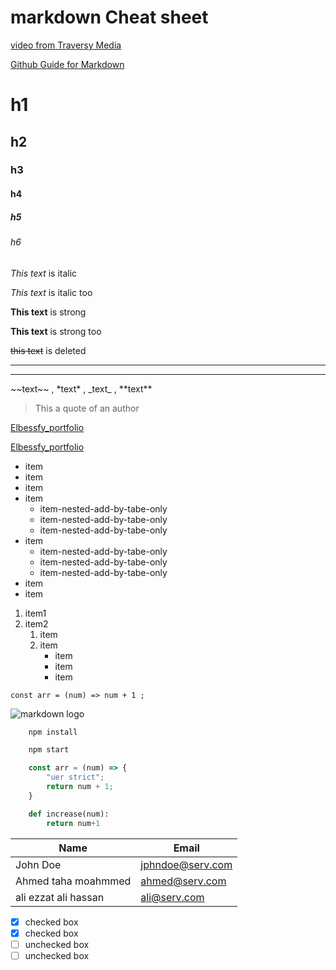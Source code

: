 # markdown Cheat sheet 

[video from Traversy Media](https://youtu.be/HUBNt18RFbo?list=PLillGF-RfqbYeckUaD1z6nviTp31GLTH8)

[Github Guide for Markdown](https://help.github.com/articles/basic-writing-and-formatting-syntax/)




<!-- Headings -->
# h1
## h2
### h3
#### h4
##### h5
###### h6

<!-- Italics -->

*This text* is italic

_This text_ is italic too 

<!-- Strong -->
**This text** is strong 

__This text__ is strong too  

<!-- Deleted -->

~~this text~~ is deleted

<!-- Horizontal line : 3 minus or 3 underscores symbols -->

--- 
___

<!-- To show symbols like : * or ~ or _  -->

\~\~text\~\~ ,
\*text\* ,
\_text\_ , 
\*\*text\*\*

<!-- Blockquote  -->

> This a quote of an author 

<!-- links -->

[Elbessfy_portfolio](https://ahmed-elbessfy.github.io/Ahmed_Elbessfy_Portfolio/)

<!-- to add alt content which shown on hovering links -->
[Elbessfy_portfolio](https://ahmed-elbessfy.github.io/Ahmed_Elbessfy_Portfolio/ "dev ahmed elbessfy portfolio")

<!-- UL -->
* item 
* item 
* item 
* item 
    * item-nested-add-by-tabe-only 
    * item-nested-add-by-tabe-only 
    * item-nested-add-by-tabe-only 
* item 
    * item-nested-add-by-tabe-only 
    * item-nested-add-by-tabe-only 
    * item-nested-add-by-tabe-only 
* item 
* item 

<!-- OL -->
1. item1
2. item2
    1. item
    2. item
        * item
        * item
        * item


<!-- Code Block -->

`const arr = (num) => num + 1 ;`

<!-- image -->

![markdown logo](https://markdown-here.com/img/icon128.png)

<!-- github markdown -->
<!-- code block -->
<!-- need to determine type of code-->
``` bash 
    npm install

    npm start
```

```javascript
    const arr = (num) => {
        "uer strict";
        return num + 1;
    }
```
```python
    def increase(num):
        return num+1
```

<!-- Tables -->
| Name                  | Email            |
| --------------------- | ---------------- |
| John Doe              | jphndoe@serv.com |
| Ahmed taha moahmmed   | ahmed@serv.com   |
| ali ezzat ali hassan  | ali@serv.com     |

<!-- Check boxes -->

* [x] checked box
* [x] checked box
* [ ] unchecked box
* [ ] unchecked box